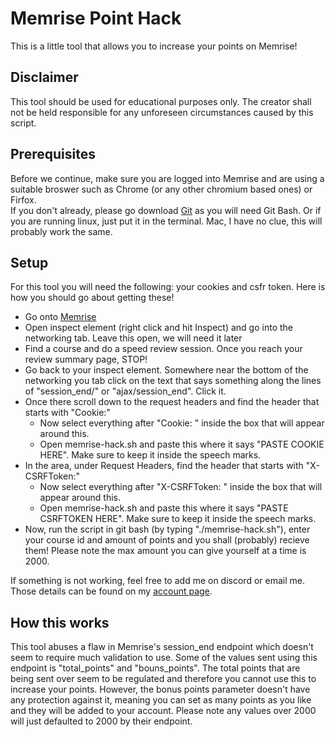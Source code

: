 # Memrise Point Hack
This is a little tool that allows you to increase your points on Memrise!

## Disclaimer
This tool should be used for educational purposes only. The creator shall not be held responsible for any unforeseen circumstances caused by this script.

## Prerequisites
Before we continue, make sure you are logged into Memrise and are using a suitable broswer such as Chrome (or any other chromium based ones) or Firfox.
<br>
If you don't already, please go download [Git](https://git-scm.com/downloads) as you will need Git Bash. Or if you are running linux, just put it in the terminal. Mac, I have no clue, this will probably work the same.

## Setup
For this tool you will need the following: your cookies and csfr token. Here is how you should go about getting these!

- Go onto [Memrise](https://app.memrise.com/home/)
- Open inspect element (right click and hit Inspect) and go into the networking tab. Leave this open, we will need it later
- Find a course and do a speed review session. Once you reach your review summary page, STOP!
- Go back to your inspect element. Somewhere near the bottom of the networking you tab click on the text that says something along the lines of "session_end/" or "ajax/session_end". Click it.
- Once there scroll down to the request headers and find the header that starts with "Cookie:"
  - Now select everything after "Cookie: " inside the box that will appear around this.
  - Open memrise-hack.sh and paste this where it says "PASTE COOKIE HERE". Make sure to keep it inside the speech marks.
- In the area, under Request Headers, find the header that starts with "X-CSRFToken:"
  - Now select everything after "X-CSRFToken: " inside the box that will appear around this.
  - Open memrise-hack.sh and paste this where it says "PASTE CSRFTOKEN HERE". Make sure to keep it inside the speech marks.
- Now, run the script in git bash (by typing "./memrise-hack.sh"), enter your course id and amount of points and you shall (probably) recieve them! Please note the max amount you can give yourself at a time is 2000.

If something is not working, feel free to add me on discord or email me. Those details can be found on my [account page](https://github.com/IsGabriellaCurious).

## How this works
This tool abuses a flaw in Memrise's session_end endpoint which doesn't seem to require much validation to use. Some of the values sent using this endpoint is "total_points" and "bouns_points". The total points that are being sent over seem to be regulated and therefore you cannot use this to increase your points. However, the bonus points parameter doesn't have any protection against it, meaning you can set as many points as you like and they will be added to your account. Please note any values over 2000 will just defaulted to 2000 by their endpoint.

